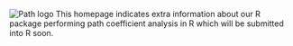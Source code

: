 
![Path logo](https://github.com/user-attachments/assets/518fb04d-9371-49c8-a372-2f2a50e327ea)
This homepage indicates extra information about our R package performing path coefficient analysis in R which will be submitted into R soon.
